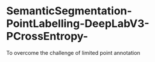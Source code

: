 # SemanticSegmentation-PointLabelling-DeepLabV3-PCrossEntropy-
To overcome the challenge of limited point annotation
